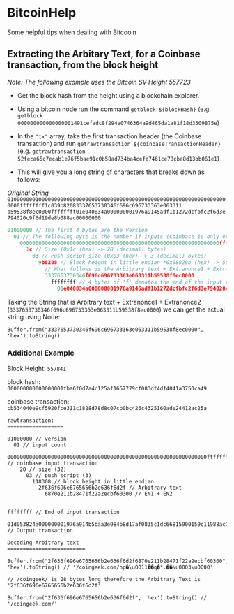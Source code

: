 # BitcoinHelp
Some helpful tips when dealing with Bitcooin


## Extracting the Arbitary Text, for a Coinbase transaction, from the block height

*Note: The following example uses the Bitcoin SV Height 557723*

- Get the block hash from the height using a blockchain explorer.

- Using a bitcoin node run the command `getblock ${blockHash}` (e.g. `getblock 000000000000000001491cefadc8f294e0746364a9d465da1a81f18d3509875e`)

- In the `"tx"` array, take the first transaction header (the Coinbase transaction) and run `getrawtransaction ${coinbaseTransactionHeader}` (e.g. `getrawtransaction 52feca65c7ecab1e76f5bae91c0b58ad734ba4cefe7461ce78cba8d13bb061e1`)

- This will give you a long string of characters that breaks down as follows:


*Original String*
```01000000010000000000000000000000000000000000000000000000000000000000000000ffffffff1c039b82083337653730346f696c696733363e063311 b59538f8ec0000ffffffff01e040834a000000001976a9145adf1b1272dcfbfc2f6d3e794020c9f6d19de8b088ac00000000```

```js
01000000 // The first 4 bytes are the Version
  01 // The following byte is the number if inputs (Coinbase is only ever 1 input)
    0000000000000000000000000000000000000000000000000000000000000000ffffffff // The coinbase input is always the same
      1c // Size (0x1c (hex) -> 28 (decimal) bytes)
        03 // Push script size (0x03 (hex) -> 3 (decimal) bytes)
          9b8208 // Block height in little endian *0x08829b (hex) -> 557723 (decimal)*
            // What follows is the Arbitrary text + Extranonce1 + Extranonce2
            3337653730346f696c696733363e063311b59538f8ec0000
              ffffffff // 4 bytes of 'f' denotes the end of the input transaction 
                01e040834a000000001976a9145adf1b1272dcfbfc2f6d3e794020c9f6d19de8b088ac00000000 // Output transaction
```             
                
Taking the String that is Arbitrary text + Extranonce1 + Extranonce2 (`3337653730346f696c696733363e063311b59538f8ec0000`) we can get the actual string using Node:

  `Buffer.from("3337653730346f696c696733363e063311b59538f8ec0000", 'hex').toString()`
  
  
### Additional Example

Block Height: `557841`

block hash: `000000000000000001fba6f0d7a4c125af1657779cf083df4df4041a3750ca49`

coinbase transaction: `cb534040e9cf5920fce311c1828d78d8c07cb0bc426c4325160ade24412ac25a`

```
rawtransaction: 
==================

01000000 // version
  01 // input count
    0000000000000000000000000000000000000000000000000000000000000000ffffffff // coinbase input transaction
    20 // size (32)
      03 // push script (3)
        118308 // block height in little endian
          2f636f696e6765656b2e636f6d2f // Arbitrary text
            6870e211b28471f22a2ecbf60300 // EN1 + EN2
          
          
ffffffff // End of input transaction
  01d053824a000000001976a914b5baa3e984b8d17af0835c1dc66815900159c11988ac00000000 // Output transaction
```

```
Decoding Arbitrary text
=========================

Buffer.from("2f636f696e6765656b2e636f6d2f6870e211b28471f22a2ecbf60300", 'hex').toString() // '/coingeek.com/hp�\u0011��q�*.��\u0003\u0000'

// /coingeek/ is 28 bytes long therefore the Arbitrary Text is '2f636f696e6765656b2e636f6d2f'

Buffer.from("2f636f696e6765656b2e636f6d2f", 'hex').toString() // '/coingeek.com/'
```

